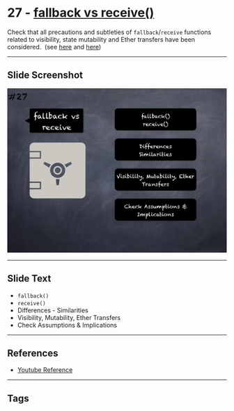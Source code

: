 # 27 - [fallback vs receive()](fallback%20vs%20receive().md)
Check that all precautions and subtleties of `fallback`/`receive` functions related to visibility, state mutability and Ether transfers have been considered.  (see [here](https://docs.soliditylang.org/en/latest/contracts.html#fallback-function) and [here](https://docs.soliditylang.org/en/latest/contracts.html#receive-ether-function))

___
## Slide Screenshot
![027.png](../../images/4.%20Pitfalls%20and%20Best%20Practices%20101/027.png)
___
## Slide Text
- `fallback()` 
- `receive()`
- Differences - Similarities
- Visibility, Mutability, Ether Transfers
- Check Assumptions & Implications
___
## References
- [Youtube Reference](https://youtu.be/fgXuHaZDenU?t=624)
___
## Tags